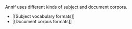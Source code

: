 Annif uses different kinds of subject and document corpora. 

* [[Subject vocabulary formats]]
* [[Document corpus formats]]

